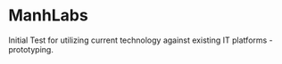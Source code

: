 ManhLabs
========

Initial Test for utilizing current technology against existing IT platforms - prototyping.
